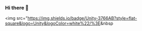 ### Hi there 👋

<img src="https://img.shields.io/badge/Unity-3766AB?style=flat-square&logo=Unity&logoColor=white%22/%3E</a>&nbsp
